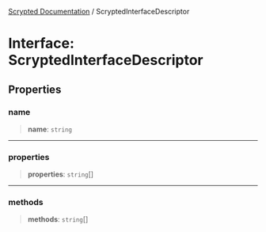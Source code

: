 [Scrypted Documentation](../globals.md) / ScryptedInterfaceDescriptor

# Interface: ScryptedInterfaceDescriptor

## Properties

### name

> **name**: `string`

***

### properties

> **properties**: `string`[]

***

### methods

> **methods**: `string`[]
